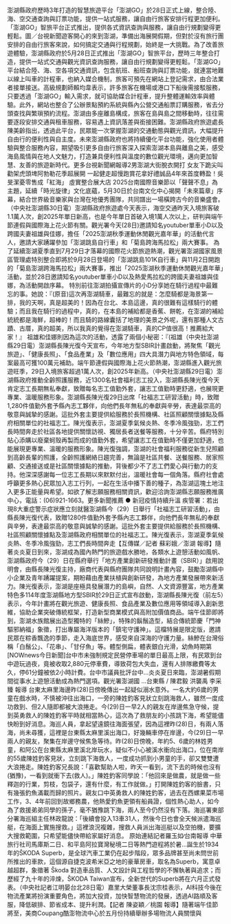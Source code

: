 澎湖縣政府歷時3年打造的智慧旅遊平台「澎湖GO」於28日正式上線，整合陸、海、空交通查詢與訂票功能，提供一站式服務，讓自由行旅客安排行程更加便利。「澎湖GO」智旅平台正式推出，提供各式資訊查詢與服務，讓自由行規劃變得更輕鬆。圖／台視新聞遊客開心的來到澎湖，準備出海展開假期，但對於沒有旅行團安排的自由行旅客來說，如何搞定交通與行程規劃，始終是一大挑戰。為了改善旅遊體驗，澎湖縣政府於5月28日正式推出「澎湖GO」智旅平台，歷時三年整合打造，提供一站式交通與觀光資訊查詢服務，讓自由行規劃變得更輕鬆。「澎湖GO」平台結合陸、海、空各項交通資訊，包含航班、船班查詢與訂票功能，就連當地難以線上叫車的計程車，也納入媒合機制，旅客可預先在網站上登記需求，由合法業者接單接送。高級規劃師賴均韋表示，許多旅客在機場或港口下船後需接駁服務，只要透過「澎湖GO」輸入需求，就可協助媒合計程車，提升整體運輸效率與體驗。此外，網站也整合了公辦景點預約系統與縣內公營交通船票訂購服務，省去分頭查找與繁瑣預約流程。澎湖由多座離島構成，旅客在島與島之間移動時，往往需要逐段安排交通與租車服務，容易遇上資訊落差與銜接困難。澎湖縣政府旅遊處長陳美齡指出，透過此平台，民眾能一次掌握澎湖的交通動態與觀光資訊，大幅提升自由行的便利性與自主度。未來澎湖縣政府也將持續優化平台功能，強化使用者體驗與整合服務內容，期望吸引更多自由行旅客深入探索澎湖本島與離島之美，感受海島風情與在地人文魅力，打造兼具便利性與溫度的數位觀光環境，邁向更加智慧、友善的旅遊新時代。更多台視新聞網報導2男澎湖大街脫衣開打 女友下跪尖叫勸架虎頭埤阿勃勒花季超展開 一起健走超慢跑賞花拿好禮誠品4年來首度轉盈！吳旻潔憂零售成「紅海」 虛實整合展大店 2025台南國際音樂節以「聲聲不息」為主題，延續「時光旋律」文化底蘊，5月30日於台南文化中心揭開「未來篇章」序幕，結合世界級音樂家與台灣在地優秀團隊，共同譜出一場橫跨古今的音樂盛會。（中央社澎湖縣30日電）澎湖縣政府旅遊處今天表示，海空交通昨天入境旅客破1.1萬人次，創2025年單日新高，也是今年單日首破入境1萬人次以上，研判與端午節連假與國際海上花火節有關。觀光署今天(28日)邀請知名youtuber單車小D以及跨國夫妻祖雄與佳娜，擔任「2025澎湖秋季運動休閒觀光嘉年華」的活動代言人，邀請大家踴躍參加「澎湖跳島自行車」和「菊島跨海馬拉松」兩大賽事。 為了延續澎湖夏季直到7月29日才落幕的國際花火節旅遊熱潮，觀光署澎湖國家風景區管理處特別整合即將於9月28日登場的「澎湖跳島101K自行車」與11月2日開跑的「菊島澎湖跨海馬拉松」兩大賽事，推出「2025澎湖秋季運動休閒觀光嘉年華」活動，並於28日邀請知名youtuber單車小D以及熱愛馬拉松的跨國夫妻祖雄與佳娜，為活動開啟序幕。 特別前往澎湖拍攝宣傳片的小D分享她在騎行過程中最難忘的事。她說：『(原音)這次再澎湖騎車，最難忘的就是：怎麼騎都是海景第一排，我的天啊，真是超美的！因為在台北、本島這邊，真的很難有這樣騎行的體驗；而且我在騎行的過程中，真的，在本島的補給都是香蕉、餅乾，在澎湖的補給統統都是海鮮，超棒的！而且騎的路線囊括了地理的美景之外呢，還有那種人文古蹟、古厝，真的超美，所以我真的覺得在澎湖騎車，真的CP值很高！推薦給大家！』 祖雄和佳娜則因為這次的活動，透露了兩個小秘密：『(祖雄（中央社澎湖縣29日電）澎湖縣長陳光復今天宣布，今年地方型SBIR計畫啟動，將聚焦「觀光旅遊」、「健康長照」、「食品產業」及「數位應用」四大具潛力與地方特色領域，每案最高可獲100萬元補助。端午節連假與國際海上花火節熱潮，澎湖縣進入觀光旅遊旺季，29日入境旅客超過1萬人次，創2025年新高。（中央社澎湖縣29日電）澎湖縣政府推動全齡照護服務，近1300名社會福利志工投入，澎湖縣長陳光復今天肯定志工長期無私奉獻，致贈每名志工值勤外套，讓志工值勤時更舒適，也展現更專業、溫暖服務形象。澎湖縣長陳光復29日出席「社福志工研習活動」時，致贈1,280件值勤外套予縣內志工夥伴，向他們長年無私的奉獻與辛勞，表達最崇高的敬意與誠摯的感謝。這批外套主要提供給服務於長照機構、社區照顧關懷據點及縣府相關單位的社福志工。陳光復表示，澎湖夏季氣候炎熱、冬季冷風強勁，志工們長時間奔走於社區各地提供關懷訪視、獨居長者送餐等服務，十分辛苦。縣府特別貼心添購以廢棄蚵殼再製而成的值勤外套，希望讓志工在值勤時不僅更加舒適，也能展現更專業、溫暖的服務形象。陳光復強調，澎湖的社會福利服務從新生兒照顧到高齡長輩的照護，全齡照護網絡日趨完善，無論是社區共餐、送餐服務、居家照顧、交通接送或是社區關懷據點的推動，背後都少不了志工們愛心與行動力的支持。他深深感謝每一位志工長期以來默默付出，溫暖社會每一個角落。縣府社會處呼籲更多熱心民眾加入志工行列，一起在生活中播下善的種子，為澎湖這塊土地注入更多正能量與希望。如欲了解志願服務相關資訊，歡迎洽詢澎湖縣志願服務推廣中心，電話：(06)921-1663。更多新聞推薦 ● 新冠疫情持續升溫 疾管署：若出現8大重症警示症狀應立刻就醫澎湖縣今（29）日舉行「社福志工研習活動」，由縣長陳光復代表，致贈1280件值勤外套予縣內志工夥伴，向他們長年無私的奉獻與辛勞，表達最崇高的敬意與誠摯的感謝。這批外套主要提供給服務於長照機構、社區照顧關懷據點及澎湖縣政府相關單位的社福志工。陳光復表示，澎湖夏季氣候炎熱、冬季冷風強勁，志工們長時間奔走【互傳媒／記者 蘇彩娥／澎湖 報導】隨著炎炎夏日到來，澎湖成為國內熱門的旅遊戲水勝地，各類水上遊憩活動如風帆、澎湖縣政府今（29）日在縣府舉行「地方產業創新研發推動計畫（SBIR）」啟用說明會，由縣長陳光復主持，廠商代表與縣府團隊共同說明計畫內容，鼓勵澎湖縣中小企業及青年踴躍提案，期盼藉由產業扶植與創新研發，為地方產業發展帶來新活力。陳光復表示，澎湖是座極具發展潛力的島嶼，自然、人文資源豐富，地方產業特色多114年度澎湖縣地方型SBIR於29日正式宣布啟動，澎湖縣長陳光復（前左5）表示，今年計畫將在觀光旅遊、健康長照、食品產業及數位應用等領域導入創新思維，協助企業突破傳統框架，打造新型商業模式與高附加價值商品。端午佳節即將到，澎湖水族館展出造型獨特的「絲鰺」，特殊的鬍鬚造型，結合傳統節慶「門神驅邪納福」象徵，打出專屬海洋版本的「鎮宅守護神」。這檔特展是限定版，邀請民眾在粽香飄逸的季節，走入海底世界，感受來自深海的守護力量。絲鰺在台灣俗稱「白鬚公」、「花串」、「甘仔魚」等。體型側扁，體表銀白光滑，幼魚時期第[NOWnews今日新聞]台中市未強制規定民營停車場的單日最高上限，有民眾到台中遊玩過夜，竟被收取2,880元停車費，導致荷包大失血，還有人排隊繳費等太久，停61分鐘被依2小時計費。台中市議員批評台中...炎炎夏日來臨，澎湖暑假期間從事水上遊憩活動成為熱門選項。觀光署澎湖國 ...台東縣 / 陳君毅 洪襲禹 李采臻 報導 台東太麻里海邊昨(28)日傍晚傳出一起疑似溺水意外。一名大約6歲的男童在戲水時，不慎被沖往出海口，一旁的陳姓釣客見狀立刻跳海救人，雖然一度成功救到、但2人隨即都被大浪捲走。今(29)日一早2人的親友在岸邊焦急守候，提到英勇救人的陳姓釣客平時就相當熱心，這次為了救朋友的小孩跳下海，希望能儘快盼到好消息。海巡人員，拿起望遠鏡往海面張望，因為這裡昨(28)日，有兩人落海，尚未尋獲，這裡是台東縣太麻里溪出海口，好幾輛車停在岸邊，今(29)日一早兩人的親友，聚集在岸邊守候焦急等待。昨(28)日傍晚，年約5、6歲的林姓男童，和阿公在台東縣太麻里溪北岸玩水，疑似不小心被溪水衝向出海口，位在南岸的55歲陳姓釣客見狀，立刻跳下海救人，一度成功抓到小男童的手，卻又雙雙遭大浪捲走。陳姓釣客兄長說：「喜歡幫助人啦，昨天一看到，流下去的時候也沒有(猶豫)，一看到就衝下去(救人)。」陳姓釣客同學說：「他回來是做農，就是做一些釋迦的行業，剪枝，包袋子，還有什麼，有工作就做。」打開陳姓釣客的臉書，只有幾張釣魚滿載而歸的照片。親友口中英勇救人的陳姓釣客，過去在西螺果菜市場工作，3、4年前回到故鄉務農，他熱愛釣魚更領有船員證，個性熱心助人，如今為了救援弟弟同學的孫子，毫不猶豫跳下海，兩人至今仍然沒有下落。海巡署東部分署海巡組主任林政龍說：「後續會投入13車31人，然後今日也會全天候派遣海巡艇，在海面上實施搜救。」這裡浪況複雜，搜救人員派出海巡艇以及空拍機，要擴大搜救範圍，只希望能儘快帶給家屬好消息。  原始連結記者羅玉如∕台南報導 中華旅行社司馬庫斯二日、和平島阿拉寶灣秘境二日等熱門遊程將於暑…誕生於1934年的ŠKODA Superb，是全球汽車工業仍在起步階段，眾多品牌甚至尚未問世前所推出的車款，這個源自捷克波希米亞之地的豪華房車，取名為Superb，寓意卓越超群，象徵著 Škoda 對造車品質、人文設計與工程哲學的不懈執著與追求；而歷經了九十年的淬煉，ŠKODA Taiwan宣布，全新世代的Superb將在六月正式發表。（中央社記者江明晏台北28日電）嘉里大榮董事長沈宗桂表示，AI科技今後在物流產業將扮演重要角色，將加大投資，加快智慧物流的發展，透過AI路順及客服，降低碳排、節省成本、提升利潤。【記者 陳姿穎／桃園 報導】隨著端午佳節將至，美商Coupang酷澎物流中心於五月份持續舉辦多場物流人員關懷與